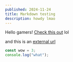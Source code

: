 ```yaml
---
published: 2024-11-24
title: Markdown testing
description: howdy lmao
---
```


Hello gamers! [Check this out](./writeups/sdctf2024.md) lol

and this is an [external url](https://github.com/acmucsd/hack-website/commits/main/README.md)

```js
const wow = 3;
console.log("what");
```
